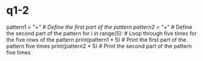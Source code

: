 # q1-2
pattern1 = "*+"  # Define the first part of the pattern pattern2 = "+*"  # Define the second part of the pattern  for i in range(5):  # Loop through five times for the five rows of the pattern     print(pattern1 * 5)  # Print the first part of the pattern five times     print(pattern2 * 5)  # Print the second part of the pattern five times
